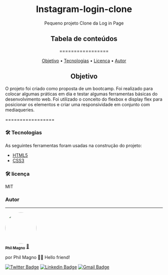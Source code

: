 <h1 align="center"> Instagram-login-clone </h1>

<p align="center">Pequeno projeto Clone da Log in Page</p>

<h2 align="center">Tabela de conteúdos</h2>
<p align="center">=================</p>
<p align="center">
 <a href="#objetivo">Objetivo</a> •
 <a href="#Tecnologias">Tecnologias</a> • 
 <a href="#licenc-a">Licença</a> • 
 <a href="#autor">Autor</a>
</p>


<h2 align="center">Objetivo</h2>
<p>O projeto foi criado como proposta de um bootcamp. Foi realizado para colocar algumas práticas em dia e testar algumas ferramentas básicas do desenvolvimento web.
Foi utilizado o conceito do flexbox e display flex para posicionar os elementos e criar uma responsividade em conjunto com mediaqueries.
</p>



=================

### 🛠 Tecnologias

As seguintes ferramentas foram usadas na construção do projeto:

- [HTML5](https://developer.mozilla.org/en-US/docs/Glossary/HTML5/)
- [CSS3](https://developer.mozilla.org/pt-BR/docs/Web/CSS)




### 🛠 licença

MIT



### Autor
---

<a href="https://blog.rocketseat.com.br/author/thiago/">
 <img style="border-radius: 50%;" src="https://avatars.githubusercontent.com/u/46841444?v=4" width="100px;" alt=""/>
 <br />
 <sub><b>Phil Magno</b></sub></a> <a href="https://www.linkedin.com/in/philippemagno/" title="Linkedin">🚀</a>


por Phil Magno 👋🏽 Hello friend!

[![Twitter Badge](https://img.shields.io/badge/-@PhilippeMagno-1ca0f1?style=flat-square&labelColor=1ca0f1&logo=twitter&logoColor=white&link=https://twitter.com/PhilippeMagno)](https://twitter.com/PhilippeMagno) [![Linkedin Badge](https://img.shields.io/badge/-Phil-blue?style=flat-square&logo=Linkedin&logoColor=white&link=https://www.linkedin.com/in/philippemagno/)](https://www.linkedin.com/in/philippemagno/) 
[![Gmail Badge](https://img.shields.io/badge/-magno.phill@gmail.com-c14438?style=flat-square&logo=Gmail&logoColor=white&link=mailto:magno.phill@gmail.com)](mailto:magno.phill@gmail.com)
